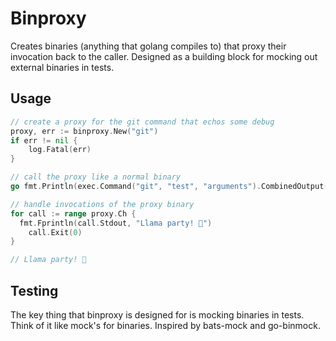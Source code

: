 Binproxy
=========

Creates binaries (anything that golang compiles to) that proxy their invocation
back to the caller. Designed as a building block for mocking out external binaries
in tests.

Usage
-----

```go
// create a proxy for the git command that echos some debug
proxy, err := binproxy.New("git")
if err != nil {
	log.Fatal(err)
}

// call the proxy like a normal binary
go fmt.Println(exec.Command("git", "test", "arguments").CombinedOutput())

// handle invocations of the proxy binary
for call := range proxy.Ch {
  fmt.Fprintln(call.Stdout, "Llama party! 🎉")
	call.Exit(0)
}

// Llama party! 🎉
```

Testing
-------

The key thing that binproxy is designed for is mocking binaries in tests. Think
of it like mock's for binaries. Inspired by bats-mock and go-binmock.
